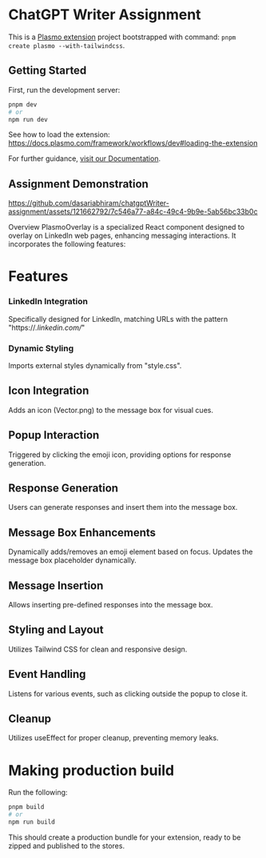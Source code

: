 # ChatGPT Writer  Assignment

This is a [Plasmo extension](https://docs.plasmo.com/) project bootstrapped with command: `pnpm create plasmo --with-tailwindcss`.

## Getting Started

First, run the development server:

```bash
pnpm dev
# or
npm run dev
```

See how to load the extension: https://docs.plasmo.com/framework/workflows/dev#loading-the-extension

For further guidance, [visit our Documentation](https://docs.plasmo.com/).

## Assignment Demonstration


https://github.com/dasariabhiram/chatgptWriter-assignment/assets/121662792/7c546a77-a84c-49c4-9b9e-5ab56bc33b0c

Overview
PlasmoOverlay is a specialized React component designed to overlay on LinkedIn web pages, enhancing messaging interactions. It incorporates the following features:

# Features

### LinkedIn Integration

Specifically designed for LinkedIn, matching URLs with the pattern "https://*.linkedin.com/*"


### Dynamic Styling

Imports external styles dynamically from "style.css".

## Icon Integration

Adds an  icon (Vector.png) to the message box for visual cues.

## Popup Interaction

Triggered by clicking the emoji icon, providing options for response generation.

## Response Generation

Users can generate responses and insert them into the message box.

## Message Box Enhancements

Dynamically adds/removes an emoji element based on focus.
Updates the message box placeholder dynamically.

## Message Insertion

Allows inserting pre-defined responses into the message box.

## Styling and Layout

Utilizes Tailwind CSS for clean and responsive design.
## Event Handling

Listens for various events, such as clicking outside the popup to close it.

## Cleanup

Utilizes useEffect for proper cleanup, preventing memory leaks.





# Making production build

Run the following:

```bash
pnpm build
# or
npm run build
```

This should create a production bundle for your extension, ready to be zipped and published to the stores.
